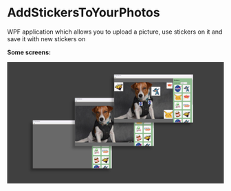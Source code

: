 # AddStickersToYourPhotos
WPF application which allows you to upload a picture, use stickers on it and save it with new stickers on

__Some screens:__

![screen1](/screenshots/screen1.png)
